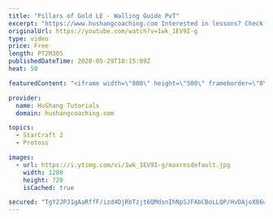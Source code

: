 ```yaml
---
title: "Pillars of Gold LE - Walling Guide PvT"
excerpt: "https://www.hushangcoaching.com Interested in lessons? Check out the website for more information ------------------------------------------------------------------------------------------------------- Want to support HuShang Tutorials directly? Patreon is a website where you can contribute a monthly"
originalUrl: https://youtube.com/watch?v=1wk_1EV9I-g
type: video
price: Free
length: PT2M30S
publishedDateTime: 2020-05-29T18:15:09Z
heat: 50

featuredContent: "<iframe width=\"800\" height=\"500\" frameborder=\"0\" src=\"https://www.youtube.com/embed/1wk_1EV9I-g\" allow=\"accelerometer; autoplay; encrypted-media; gyroscope; picture-in-picture\" allowfullscreen></iframe>"

provider:
  name: HuShang Tutorials
  domain: hushangcoaching.com

topics:
  - StarCraft 2
  - Protoss

images:
  - url: https://i.ytimg.com/vi/1wk_1EV9I-g/maxresdefault.jpg
    width: 1280
    height: 720
    isCached: true

secured: "TgY2JPJ1gAaRffF/izd4DjRbTzjt6QMdsnIhNpSJFAbCBoLLQP/HvDAjoX86wHgoVDbA8IHSe1OFPNWSxYWOe361wlMIA6NFG0Ux8DWi/7mnF0Fit+lqITtBkBOTUXykb5CxHG+KbhPR2yzhdvwd49Ne962Y5/n2YKdI7B7ov0Ak2SHb+iEnDQLVb2VBcvtC7ELiNsAREBebZLB8Fd0K+1NuFPtAkaCVe60jFnQgemVD6h1uSG+crA8D552YLGuinczEpViT15QWpipty+cbNoE7Ioozeq+RHlTeDvtFiZ3XTKakwAYdOpatDvfL14N0ZO+F/U5xA8N+Gorw8eDU7r8zm0dFZNILuOIIdik1bAvh16HJlWrrwiQvIn4tTotRWWW83oEGfLQY6SYCJ24KkiFR7hnALtOtGP2vXbNBHCE=;xRLWp0eelWWApDundBKzvw=="
---
```


